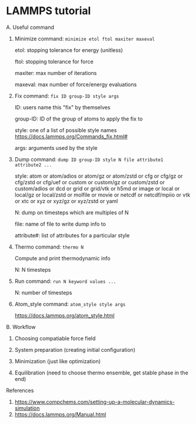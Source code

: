 # LAMMPS tutorial

A. Useful command

1. Minimize command: `minimize etol ftol maxiter maxeval`

   etol: stopping tolerance for energy (unitless)

   ftol: stopping tolerance for force

   maxiter: max number of iterations

   maxeval: max number of force/energy evaluations

3. Fix command: `fix ID group-ID style args`
   
   ID: users name this "fix" by themselves

   group-ID: ID of the group of atoms to apply the fix to

   style: one of a list of possible style names https://docs.lammps.org/Commands_fix.html#

   args: arguments used by the style

4. Dump command: `dump ID group-ID style N file attribute1 attribute2 ...`
   
   style: atom or atom/adios or atom/gz or atom/zstd or cfg or cfg/gz or cfg/zstd or cfg/uef or custom or custom/gz or custom/zstd or custom/adios or dcd or grid or grid/vtk or h5md or image or local     or local/gz or local/zstd or molfile or movie or netcdf or netcdf/mpiio or vtk or xtc or xyz or xyz/gz or xyz/zstd or yaml

   N: dump on timesteps which are multiples of N

   file: name of file to write dump info to

   attribute#: list of attributes for a particular style

5. Thermo command: `thermo N`
   
   Compute and print thermodynamic info

   N: N timesteps

6. Run command: `run N keyword values ...`

   N: number of timesteps
   
7. Atom_style command: `atom_style style args`

   https://docs.lammps.org/atom_style.html 
   

B. Workflow

1. Choosing compatiable force field

2. System preparation (creating initial configuration)

3. Minimization (just like optimization)

4. Equilibration (need to choose thermo ensemble, get stable phase in the end)




References

1. https://www.compchems.com/setting-up-a-molecular-dynamics-simulation
2. https://docs.lammps.org/Manual.html

